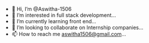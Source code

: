 - 👋 Hi, I’m @Aswitha-1506
- 👀 I’m interested in full stack development...
- 🌱 I’m currently learning front end...
- 💞️ I’m looking to collaborate on Internship companies...
- 📫 How to reach me aswitha1506@gmail.com...

<!---
Aswitha-1506/Aswitha-1506 is a ✨ special ✨ repository because its `README.md` (this file) appears on your GitHub profile.
You can click the Preview link to take a look at your changes.
--->
